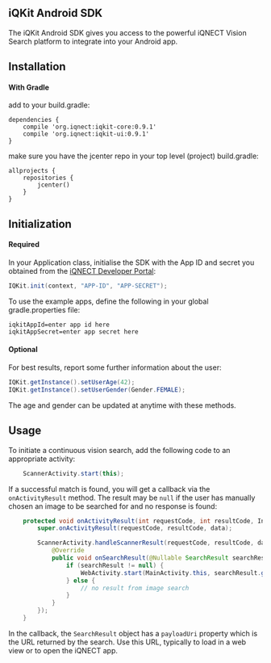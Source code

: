 iQKit Android SDK
-----------------

The iQKit Android SDK gives you access to the powerful iQNECT Vision Search platform
to integrate into your Android app.

Installation
------------

#### With Gradle

add to your build.gradle:

```
dependencies {
    compile 'org.iqnect:iqkit-core:0.9.1'
    compile 'org.iqnect:iqkit-ui:0.9.1'
}
```

make sure you have the jcenter repo in your top level (project) build.gradle:

```
allprojects {
    repositories {
        jcenter()
    }
}
```

Initialization
---------------

#### Required

In your Application class, initialise the SDK with the App ID and secret you obtained from the [iQNECT Developer Portal](http://developer.iqnect.org):

```java
IQKit.init(context, "APP-ID", "APP-SECRET");
```

To use the example apps, define the following in your global gradle.properties file:

```
iqkitAppId=enter app id here
iqkitAppSecret=enter app secret here
```

#### Optional

For best results, report some further information about the user:

```java
IQKit.getInstance().setUserAge(42);
IQKit.getInstance().setUserGender(Gender.FEMALE);
```

The age and gender can be updated at anytime with these methods.

Usage
-----

To initiate a continuous vision search, add the following code to an appropriate activity:

```java
    ScannerActivity.start(this);
```

If a successful match is found, you will get a callback via the `onActivityResult` method. The result may be `null` if the user has manually chosen an image to be searched for and no response is found:

```java
    protected void onActivityResult(int requestCode, int resultCode, Intent data) {
        super.onActivityResult(requestCode, resultCode, data);

        ScannerActivity.handleScannerResult(requestCode, resultCode, data, new ScannerActivity.ScannerResultHandler() {
            @Override
            public void onSearchResult(@Nullable SearchResult searchResult) {
                if (searchResult != null) {
                    WebActivity.start(MainActivity.this, searchResult.getSearchbarTitle(), searchResult.getPayloadUri());
                } else {
                    // no result from image search
                }
            }
        });
    }
```

In the callback, the `SearchResult` object has a `payloadUri` property which is the URL returned by the search. Use this URL, typically to load in a web view or to open the iQNECT app.
